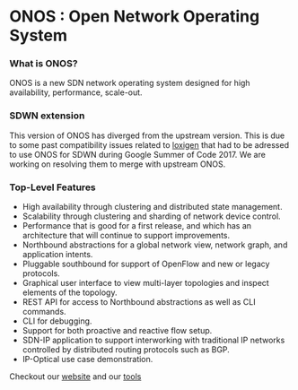 ONOS : Open Network Operating System
====================================

### What is ONOS?
ONOS is a new SDN network operating system designed for high availability,
performance, scale-out.

### SDWN extension
This version of ONOS has diverged from the upstream version. This is due to
some past compatibility issues related to [loxigen](https://github.com/floodlight/loxigen) that had to be adressed
to use ONOS for SDWN during Google Summer of Code 2017.
We are working on resolving them to merge with upstream ONOS.

### Top-Level Features

* High availability through clustering and distributed state management.
* Scalability through clustering and sharding of network device control.
* Performance that is good for a first release, and which has an architecture
  that will continue to support improvements.
* Northbound abstractions for a global network view, network graph, and
  application intents.
* Pluggable southbound for support of OpenFlow and new or legacy protocols.
* Graphical user interface to view multi-layer topologies and inspect elements
  of the topology.
* REST API for access to Northbound abstractions as well as CLI commands.
* CLI for debugging.
* Support for both proactive and reactive flow setup.
* SDN-IP application to support interworking with traditional IP networks
  controlled by distributed routing protocols such as BGP.
* IP-Optical use case demonstration.

Checkout our [website](http://www.onosproject.org) and our
[tools](http://www.onosproject.org/software/#tools)
